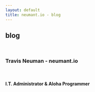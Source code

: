 ```yaml
---
layout: default
title: neumant.io - blog
---
```

<div class="blurb">
	<h2>blog</h2><br>
	<h3>Travis Neuman - neumant.io</h3><br>
	<h4>I.T. Administrator & Aloha Programmer</h4>
</div><!-- /.blurb -->
